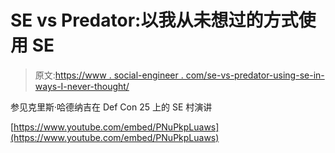 # SE vs Predator:以我从未想过的方式使用 SE

> 原文:[https://www . social-engineer . com/se-vs-predator-using-se-in-ways-I-never-thought/](https://www.social-engineer.com/se-vs-predator-using-se-in-ways-i-never-thought/)

参见克里斯·哈德纳吉在 Def Con 25 上的 SE 村演讲

[https://www.youtube.com/embed/PNuPkpLuaws](https://www.youtube.com/embed/PNuPkpLuaws)